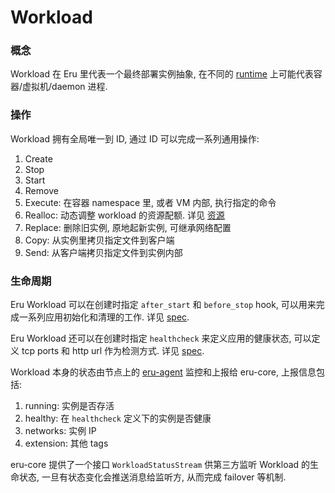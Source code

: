 # Workload

### 概念

Workload 在 Eru 里代表一个最终部署实例抽象, 在不同的 [runtime](todu) 上可能代表容器/虚拟机/daemon 进程.

### 操作

Workload 拥有全局唯一到 ID, 通过 ID 可以完成一系列通用操作:

1. Create
2. Stop
3. Start
4. Remove
5. Execute: 在容器 namespace 里, 或者 VM 内部, 执行指定的命令
6. Realloc: 动态调整 workload 的资源配额. 详见 [资源](todo)
7. Replace: 删除旧实例, 原地起新实例, 可继承网络配置
8. Copy: 从实例里拷贝指定文件到客户端
9. Send: 从客户端拷贝指定文件到实例内部

### 生命周期

Eru Workload 可以在创建时指定 `after_start` 和 `before_stop` hook, 可以用来完成一系列应用初始化和清理的工作. 详见 [spec](todo).

Eru Workload 还可以在创建时指定 `healthcheck` 来定义应用的健康状态, 可以定义 tcp ports 和 http url 作为检测方式. 详见 [spec](todo).

Workload 本身的状态由节点上的 [eru-agent](todo) 监控和上报给 eru-core, 上报信息包括:

1. running: 实例是否存活
2. healthy: 在 `healthcheck` 定义下的实例是否健康
3. networks: 实例 IP
4. extension: 其他 tags

eru-core 提供了一个接口 `WorkloadStatusStream` 供第三方监听 Workload 的生命状态, 一旦有状态变化会推送消息给监听方, 从而完成 failover 等机制.
